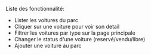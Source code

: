 Liste des fonctionnalité:
- Lister les voitures du parc
- Cliquer sur une voiture pour voir son detail
- Filtrer les voitures par type sur la page principale
- Changer le status d'une voiture (reservé/vendu/libre)
- Ajouter une voiture au parc
